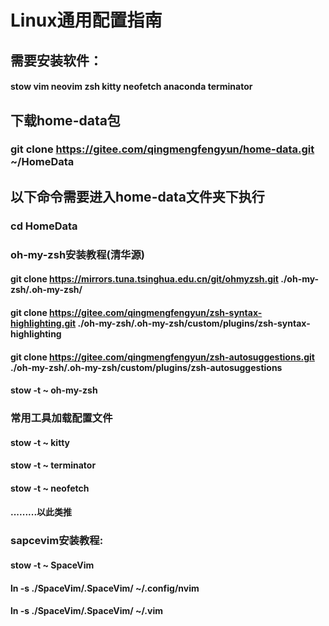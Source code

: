 # Linux通用配置指南


## 需要安装软件：
#### stow vim neovim zsh kitty neofetch anaconda terminator


## 下载home-data包
### git clone https://gitee.com/qingmengfengyun/home-data.git ~/HomeData


## 以下命令需要进入home-data文件夹下执行
### cd HomeData


### oh-my-zsh安装教程(清华源)
#### git clone https://mirrors.tuna.tsinghua.edu.cn/git/ohmyzsh.git ./oh-my-zsh/.oh-my-zsh/
#### git clone https://gitee.com/qingmengfengyun/zsh-syntax-highlighting.git ./oh-my-zsh/.oh-my-zsh/custom/plugins/zsh-syntax-highlighting
#### git clone https://gitee.com/qingmengfengyun/zsh-autosuggestions.git ./oh-my-zsh/.oh-my-zsh/custom/plugins/zsh-autosuggestions
#### stow -t ~ oh-my-zsh


### 常用工具加载配置文件
#### stow -t ~ kitty
#### stow -t ~ terminator
#### stow -t ~ neofetch
#### .........以此类推


### sapcevim安装教程:
#### stow -t ~ SpaceVim
#### ln -s ./SpaceVim/.SpaceVim/  ~/.config/nvim
#### ln -s ./SpaceVim/.SpaceVim/  ~/.vim


